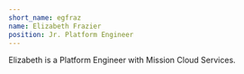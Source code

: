 ```yaml
---
short_name: egfraz
name: Elizabeth Frazier
position: Jr. Platform Engineer
---
```

Elizabeth is a Platform Engineer with Mission Cloud Services.